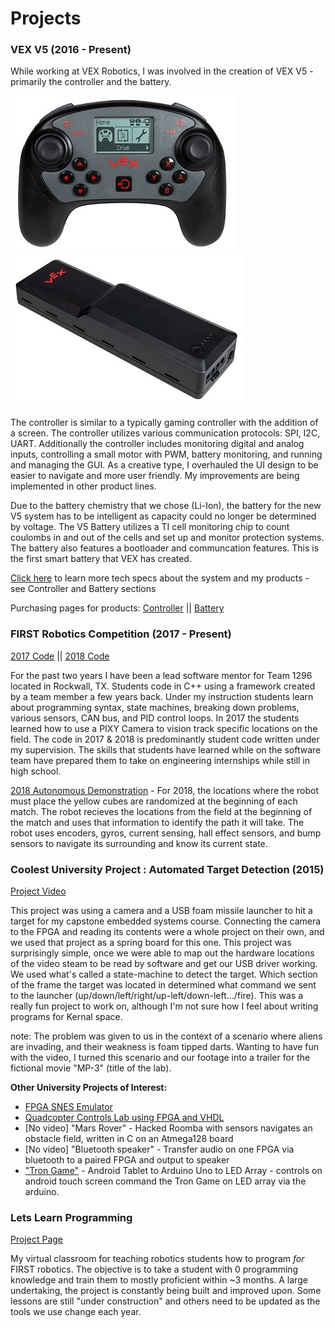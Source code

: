 # Projects

### VEX V5 (2016 - Present)

While working at VEX Robotics, I was involved in the creation of VEX V5 - primarily the controller and the battery.

![IMAGE](controller_1_1.jpg)  ![IMAGE](battery.jpg)

The controller is similar to a typically gaming controller with the addition of a screen. The controller utilizes various communication protocols: SPI, I2C, UART. Additionally the controller includes monitoring digital and analog inputs, controlling a small motor with PWM, battery monitoring, and running and managing the GUI. As a creative type, I overhauled the UI design to be easier to navigate and more user friendly. My improvements are being implemented in other product lines. 

Due to the battery chemistry that we chose (Li-Ion), the battery for the new V5 system has to be intelligent as capacity could no longer be determined by voltage. The V5 Battery utilizes a TI cell monitoring chip to count coulombs in and out of the cells and set up and monitor protection systems. The battery also features a bootloader and communcation features. This is the first smart battery that VEX has created.

[Click here](https://www.vexrobotics.com/v5-architecture.html) to learn more tech specs about the system and my products - see Controller and Battery sections

Purchasing pages for products:
[Controller](https://www.vexrobotics.com/vexedr/products/v5-products/276-4820.html) || 
[Battery](https://www.vexrobotics.com/vexedr/products/v5-products/276-4811.html)



### FIRST Robotics Competition (2017 - Present)

[2017 Code](https://github.com/FRC1296/RhsRobot2017) || 
[2018 Code](https://github.com/FRC1296/RhsRobot2018)

For the past two years I have been a lead software mentor for Team 1296 located in Rockwall, TX. Students code in C++ using a framework created by a team member a few years back. Under my instruction students learn about programming syntax, state machines, breaking down problems, various sensors, CAN bus, and PID control loops. In 2017 the students learned how to use a PIXY Camera to vision track specific locations on the field. The code in 2017 & 2018 is predominantly student code written under my supervision. The skills that students have learned while on the software team have prepared them to take on engineering internships while still in high school. 

[2018 Autonomous Demonstration](https://youtu.be/ZxWXHuU3tkM) - For 2018, the locations where the robot must place the yellow cubes are randomized at the beginning of each match. The robot recieves the locations from the field at the beginning of the match and uses that information to identify the path it will take. The robot uses encoders, gyros, current sensing, hall effect sensors, and bump sensors to navigate its surrounding and know its current state. 

### Coolest University Project : Automated Target Detection (2015)

[Project Video](https://youtu.be/f3tUscQhJMU)

This project was using a camera and a USB foam missile launcher to hit a target for my capstone embedded systems course. Connecting the camera to the FPGA and reading its contents were a whole project on their own, and we used that project as a spring board for this one. This project was surprisingly simple, once we were able to map out the hardware locations of the video steam to be read by software and get our USB driver working. We used what's called a state-machine to detect the target. Which section of the frame the target was located in determined what command we sent to the launcher (up/down/left/right/up-left/down-left.../fire). This was a really fun project to work on, although I'm not sure how I feel about writing programs for Kernal space.

note: The problem was given to us in the context of a scenario where aliens are invading, and their weakness is foam tipped darts. Wanting to have fun with the video, I turned this scenario and our footage into a trailer for the fictional movie "MP-3" (title of the lab).

**Other University Projects of Interest:**
* [FPGA SNES Emulator](https://youtu.be/BFT52DaeWSQ)
* [Quadcopter Controls Lab using FPGA and VHDL](https://youtu.be/29ENLdpz1bc)
* [No video] "Mars Rover" - Hacked Roomba with sensors navigates an obstacle field, written in C on an Atmega128 board
* [No video] "Bluetooth speaker" - Transfer audio on one FPGA via bluetooth to a paired FPGA and output to speaker
* ["Tron Game"](https://photos.google.com/share/AF1QipPdMVgY_hRwAq0slDcco6FvEFmOftom9Pw4POQ6P3b_mSEx1mL3ScO6ePG9S70_3g?key=OVB2TmJFNzhtVVA1bDJrNGtsWGpRc19TRTVBTVFR) - Android Tablet to Arduino Uno to LED Array - controls on android touch screen command the Tron Game on LED array via the arduino.

### Lets Learn Programming

[Project Page](https://kwiden.github.io/LetsLearnProgramming/)

My virtual classroom for teaching robotics students how to program _for_ FIRST robotics. The objective is to take a student with 0 programming knowledge and train them to mostly proficient within ~3 months. A large undertaking, the project is constantly being built and improved upon. Some lessons are still "under construction" and others need to be updated as the tools we use change each year. 


